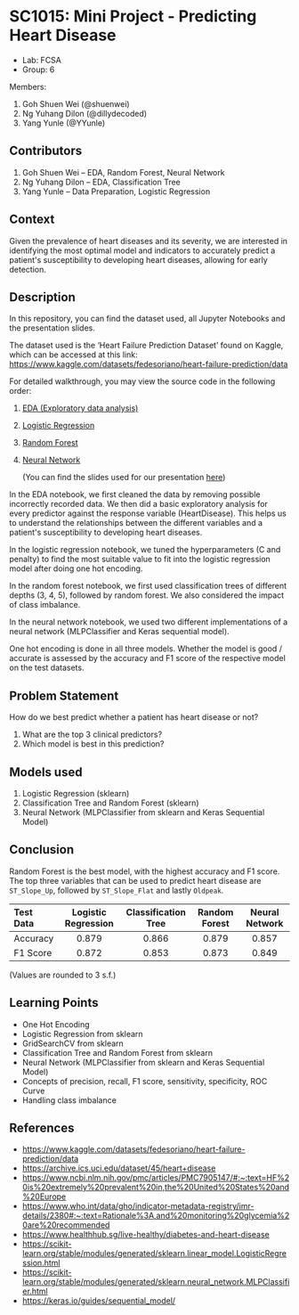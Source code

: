 # SC1015: Mini Project - Predicting Heart Disease

- Lab: FCSA
- Group: 6

Members:
  1. Goh Shuen Wei (@shuenwei)
  2. Ng Yuhang Dilon (@dillydecoded)
  3. Yang Yunle (@YYunle)

## Contributors
1. Goh Shuen Wei – EDA,  Random Forest, Neural Network
2. Ng Yuhang Dilon – EDA, Classification Tree
3. Yang Yunle – Data Preparation, Logistic Regression

## Context

Given the prevalence of heart diseases and its severity, we are interested in identifying the most optimal model and indicators to accurately predict a patient's susceptibility to developing heart diseases, allowing for early detection.

## Description
In this repository, you can find the dataset used, all Jupyter Notebooks and the presentation slides. 

The dataset used is the ‘Heart Failure Prediction Dataset’ found on Kaggle, which can be accessed at this link: https://www.kaggle.com/datasets/fedesoriano/heart-failure-prediction/data

For detailed walkthrough, you may view the source code in the following order:

1. [EDA (Exploratory data analysis)](https://github.com/shuenwei/sc1015miniproject/blob/main/EDA.ipynb)
2. [Logistic Regression](https://github.com/shuenwei/sc1015miniproject/blob/main/Logistic%20Regression.ipynb)
3. [Random Forest](https://github.com/shuenwei/sc1015miniproject/blob/main/Random%20Forest.ipynb)
4. [Neural Network](https://github.com/shuenwei/sc1015miniproject/blob/main/Neural%20Network.ipynb)

   (You can find the slides used for our presentation [here](https://github.com/shuenwei/sc1015miniproject/blob/main/Presentation%20Slides.pdf))

In the EDA notebook, we first cleaned the data by removing possible incorrectly recorded data. We then did a basic exploratory analysis for every predictor against the response variable (HeartDisease). This helps us to understand the relationships between the different variables and a patient's susceptibility to developing heart diseases.

In the logistic regression notebook, we tuned the hyperparameters (C and penalty) to find the most suitable value to fit into the logistic regression model after doing one hot encoding.

In the random forest notebook, we first used classification trees of different depths (3, 4, 5), followed by random forest. We also considered the impact of class imbalance.

In the neural network notebook, we used two different implementations of a neural network (MLPClassifier and Keras sequential model).

One hot encoding is done in all three models. Whether the model is good / accurate is assessed by the accuracy and F1 score of the respective model on the test datasets.

## Problem Statement
How do we best predict whether a patient has heart disease or not?
1. What are the top 3 clinical predictors?
2. Which model is best in this prediction?

## Models used
  1. Logistic Regression (sklearn)
  2. Classification Tree and Random Forest (sklearn)
  3. Neural Network (MLPClassifier from sklearn and Keras Sequential Model)
  
## Conclusion
Random Forest is the best model, with the highest accuracy and F1 score. The top three variables that can be used to predict heart disease are `ST_Slope_Up`, followed by `ST_Slope_Flat` and lastly `Oldpeak`.

| Test Data |Logistic Regression|Classification Tree|Random Forest|Neural Network|
| :--- | :---: | :----: | :----: | :----: |
|Accuracy|0.879|0.866|0.879|0.857|
|F1 Score|0.872|0.853|0.873|0.849|

(Values are rounded to 3 s.f.)

## Learning Points
- One Hot Encoding
- Logistic Regression from sklearn
- GridSearchCV from sklearn
- Classification Tree and Random Forest from sklearn
- Neural Network (MLPClassifier from sklearn and Keras Sequential Model)
- Concepts of precision, recall, F1 score, sensitivity, specificity, ROC Curve
- Handling class imbalance

## References
- https://www.kaggle.com/datasets/fedesoriano/heart-failure-prediction/data
- https://archive.ics.uci.edu/dataset/45/heart+disease
- https://www.ncbi.nlm.nih.gov/pmc/articles/PMC7905147/#:~:text=HF%20is%20extremely%20prevalent%20in,the%20United%20States%20and%20Europe
- https://www.who.int/data/gho/indicator-metadata-registry/imr-details/2380#:~:text=Rationale%3A,and%20monitoring%20glycemia%20are%20recommended
- https://www.healthhub.sg/live-healthy/diabetes-and-heart-disease
- https://scikit-learn.org/stable/modules/generated/sklearn.linear_model.LogisticRegression.html
- https://scikit-learn.org/stable/modules/generated/sklearn.neural_network.MLPClassifier.html
- https://keras.io/guides/sequential_model/


